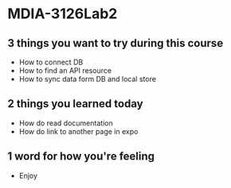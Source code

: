# MDIA-3126Lab2


## 3 things you want to try during this course
- How to connect DB
- How to find an API resource
- How to sync data form DB and local store
## 2 things you learned today
- How do read documentation
- How do link to another page in expo
## 1 word for how you're feeling
- Enjoy
